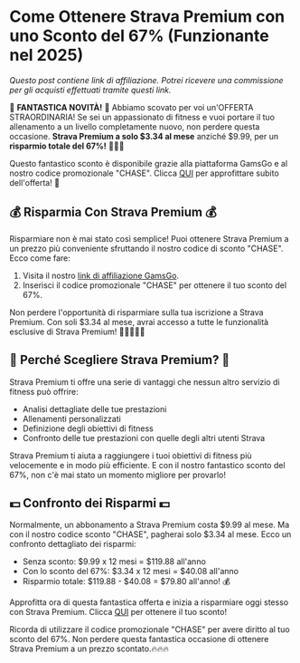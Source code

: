 # Come Ottenere Strava Premium con uno Sconto del 67% (Funzionante nel 2025)

*Questo post contiene link di affiliazione. Potrei ricevere una commissione per gli acquisti effettuati tramite questi link.*

🎉 **FANTASTICA NOVITÀ!** 🎉 Abbiamo scovato per voi un'OFFERTA STRAORDINARIA! Se sei un appassionato di fitness e vuoi portare il tuo allenamento a un livello completamente nuovo, non perdere questa occasione. **Strava Premium a solo $3.34 al mese** anziché $9.99, per un **risparmio totale del 67%!** 🚴‍♂️💨

Questo fantastico sconto è disponibile grazie alla piattaforma GamsGo e al nostro codice promozionale "CHASE". Clicca [QUI](https://www.gamsgo.com/partner/ykeX7B) per approfittare subito dell'offerta! 🎁

## 💰 Risparmia Con Strava Premium 💰

Risparmiare non è mai stato così semplice! Puoi ottenere Strava Premium a un prezzo più conveniente sfruttando il nostro codice di sconto "CHASE". Ecco come fare:

1. Visita il nostro [link di affiliazione GamsGo](https://www.gamsgo.com/partner/ykeX7B). 
2. Inserisci il codice promozionale "CHASE" per ottenere il tuo sconto del 67%.

Non perdere l'opportunità di risparmiare sulla tua iscrizione a Strava Premium. Con soli $3.34 al mese, avrai accesso a tutte le funzionalità esclusive di Strava Premium! 💪🏼🏃🏻‍♀️

## 🎯 Perché Scegliere Strava Premium? 🎯

Strava Premium ti offre una serie di vantaggi che nessun altro servizio di fitness può offrire:

* Analisi dettagliate delle tue prestazioni
* Allenamenti personalizzati
* Definizione degli obiettivi di fitness
* Confronto delle tue prestazioni con quelle degli altri utenti Strava

Strava Premium ti aiuta a raggiungere i tuoi obiettivi di fitness più velocemente e in modo più efficiente. E con il nostro fantastico sconto del 67%, non c'è mai stato un momento migliore per provarlo!

## 💵 Confronto dei Risparmi 💵

Normalmente, un abbonamento a Strava Premium costa $9.99 al mese. Ma con il nostro codice sconto "CHASE", pagherai solo $3.34 al mese. Ecco un confronto dettagliato dei risparmi:

* Senza sconto: $9.99 x 12 mesi = $119.88 all'anno
* Con lo sconto del 67%: $3.34 x 12 mesi = $40.08 all'anno
* Risparmio totale: $119.88 - $40.08 = $79.80 all'anno! 💰

Approfitta ora di questa fantastica offerta e inizia a risparmiare oggi stesso con Strava Premium. Clicca [QUI](https://www.gamsgo.com/partner/ykeX7B) per ottenere il tuo sconto!

Ricorda di utilizzare il codice promozionale "CHASE" per avere diritto al tuo sconto del 67%. Non perdere questa fantastica occasione di ottenere Strava Premium a un prezzo scontato.🔥🔥🔥
